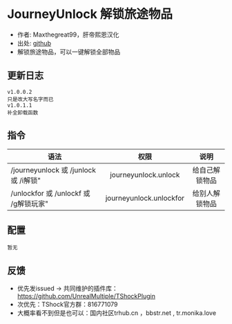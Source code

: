 # JourneyUnlock 解锁旅途物品

- 作者: Maxthegreat99，肝帝熙恩汉化
- 出处: [github](https://github.com/Maxthegreat99/journeyUnlock)
- 解锁旅途物品，可以一键解锁全部物品

## 更新日志

```
v1.0.0.2
只是改大写名字而已
v1.0.1.1
补全卸载函数
```

## 指令

| 语法                                |                    权限                   |    说明   |
| --------------------------------- | :-------------------------------------: | :-----: |
| /journeyunlock 或 /junlock 或 /i解锁" |   journeyunlock.unlock  | 给自己解锁物品 |
| /unlockfor 或 /unlockf 或 /g解锁玩家"   | journeyunlock.unlockfor | 给别人解锁物品 |

## 配置

```
暂无
```

## 反馈

- 优先发issued -> 共同维护的插件库：https://github.com/UnrealMultiple/TShockPlugin
- 次优先：TShock官方群：816771079
- 大概率看不到但是也可以：国内社区trhub.cn ，bbstr.net , tr.monika.love
